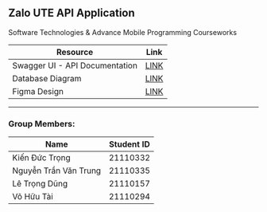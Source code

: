 ## Zalo UTE API Application

Software Technologies & Advance Mobile Programming Courseworks

| **Resource**        | **Link**                                                                                     |
|---------------------|----------------------------------------------------------------------------------------------|
| Swagger UI - API Documentation | [LINK](https://realtime-chat-app-api-tbaf.onrender.com/api-docs/) |
| Database Diagram    | [LINK](https://dbdiagram.io/d/ZaloUTE-66c6a9b4a346f9518cbd7113)                         |
| Figma Design        | [LINK](https://www.figma.com/design/Zd2iaoJXvTNSHX8B4IgB8M/Untitled?node-id=1-5&t=qjvPEgUjGmdUD0mc-1) |

---

### Group Members:

| Name               | Student ID |
|--------------------|------------|
| Kiến Đức Trọng     | 21110332    |
| Nguyễn Trần Văn Trung | 21110335 |
| Lê Trọng Dũng      | 21110157    |
| Võ Hữu Tài         | 21110294    |
